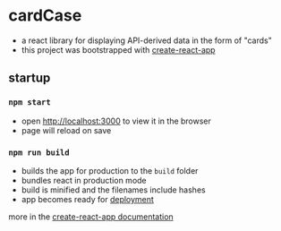 # cardCase

* a react library for displaying API-derived data in the form of "cards"
* this project was bootstrapped with [create-react-app](https://github.com/facebook/create-react-app)

## startup

### `npm start`

* open [http://localhost:3000](http://localhost:3000) to view it in the browser
* page will reload on save

### `npm run build`

* builds the app for production to the `build` folder
* bundles react in production mode
* build is minified and the filenames include hashes
* app becomes ready for [deployment](https://facebook.github.io/create-react-app/docs/deployment) 

more in the [create-react-app documentation](https://facebook.github.io/create-react-app/docs/getting-started)